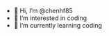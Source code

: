 - 👋 Hi, I’m @chenhf85
- 👀 I’m interested in coding
- 🌱 I’m currently learning coding


<!---
chenhf85/chenhf85 is a ✨ special ✨ repository because its `README.md` (this file) appears on your GitHub profile.
You can click the Preview link to take a look at your changes.
--->
